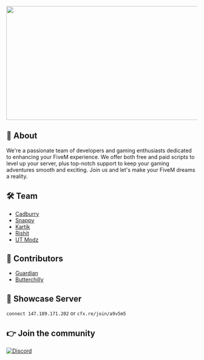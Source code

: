 <p align="center">
  <img width="1000" height="300" src="https://github.com/user-attachments/assets/614242bf-1df5-4bfb-a92e-9165b9e8cb13">
</p>

## 👋 About
We're a passionate team of developers and gaming enthusiasts dedicated to enhancing your FiveM experience. We offer both free and paid scripts to level up your server, plus top-notch support to keep your gaming adventures smooth and exciting. Join us and let's make your FiveM dreams a reality.

## 🛠️ Team
- [Cadburry](https://github.com/cadburry6969)
- [Snappy](https://github.com/j5singh)
- [Kartik](https://github.com/kartik1410)
- [Rishit](https://github.com/RI5HIT)
- [UT Modz](https://github.com/UT-Modz)

## 🌟 Contributors
- [Guardian](https://github.com/GuardianOP)
- [Butterchilly](https://github.com/butterchilly)

## 📢 Showcase Server
`connect 147.189.171.202` or `cfx.re/join/a9v5m5`

## 👉 Join the community
[![Discord](https://img.shields.io/badge/Discord-%237289DA.svg?style=for-the-badge&logo=discord&logoColor=white)](https://discord.gg/qxGPARNwNP)
